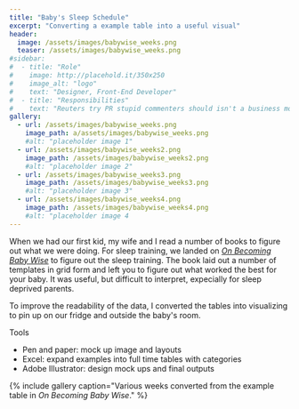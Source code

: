 ```yaml
---
title: "Baby's Sleep Schedule"
excerpt: "Converting a example table into a useful visual"
header:
  image: /assets/images/babywise_weeks.png
  teaser: /assets/images/babywise_weeks.png
#sidebar:
#  - title: "Role"
#    image: http://placehold.it/350x250
#    image_alt: "logo"
#    text: "Designer, Front-End Developer"
#  - title: "Responsibilities"
#    text: "Reuters try PR stupid commenters should isn't a business model"
gallery:
  - url: /assets/images/babywise_weeks.png
    image_path: a/assets/images/babywise_weeks.png
    #alt: "placeholder image 1"
  - url: /assets/images/babywise_weeks2.png
    image_path: /assets/images/babywise_weeks2.png
    #alt: "placeholder image 2"
  - url: /assets/images/babywise_weeks3.png
    image_path: /assets/images/babywise_weeks3.png
    #alt: "placeholder image 3"
  - url: /assets/images/babywise_weeks4.png
    image_path: /assets/images/babywise_weeks4.png
    #alt: "placeholder image 4
---
```


When we had our first kid, my wife and I read a number of books to figure out what we were doing. For sleep training, we landed on *[On Becoming Baby Wise](https://www.amazon.com/Becoming-Baby-Wise-Giving-Nighttime-ebook/dp/B00CLKEUVM)* to figure out the sleep training. The book laid out a number of templates in grid form and left you to figure out what worked the best for your baby. It was useful, but difficult to interpret, expecially for sleep deprived parents. 

To improve the readability of the data, I converted the tables into visualizing to pin up on our fridge and outside the baby's room. 

Tools
   - Pen and paper: mock up image and layouts
   - Excel: expand examples into full time tables with categories
   - Adobe Illustrator: design mock ups and final outputs

{% include gallery caption="Various weeks converted from the example table in *On Becoming Baby Wise*." %}